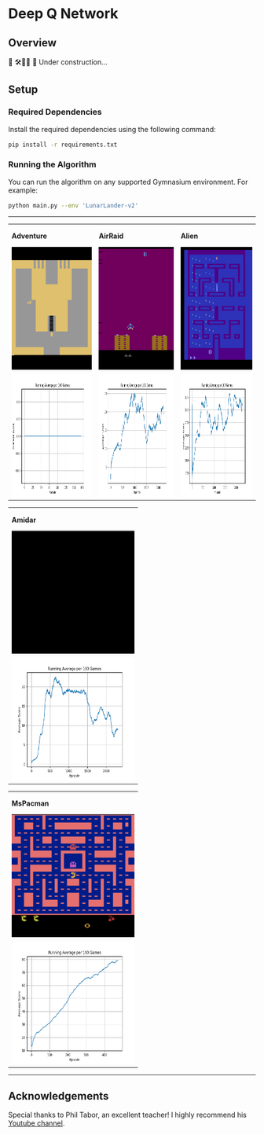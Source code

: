 # Deep Q Network

## Overview

🚧 🛠️👷‍♀️ 🛑 Under construction...

## Setup

### Required Dependencies

Install the required dependencies using the following command:

```bash
pip install -r requirements.txt
```

### Running the Algorithm

You can run the algorithm on any supported Gymnasium environment. For example:

```bash
python main.py --env 'LunarLander-v2'
```

---

<table>
    <tr>
        <td>
            <p><b>Adventure</b></p>
            <img src="environments/AdventureNoFrameskip-v4.gif" width="250" height="250"/>
        </td>
        <td>
            <p><b>AirRaid</b></p>
            <img src="environments/AirRaidNoFrameskip-v4.gif" width="250" height="250"/>
        </td>
        <td>
            <p><b>Alien</b></p>
            <img src="environments/AlienNoFrameskip-v4.gif" width="250" height="250"/>
        </td>
    </tr>
    <tr>
        <td>
            <img src="metrics/AdventureNoFrameskip-v4_running_avg.png" width="250" height="250"/>
        </td>
        <td>
            <img src="metrics/AirRaidNoFrameskip-v4_running_avg.png" width="250" height="250"/>
        </td>
        <td>
            <img src="metrics/AlienNoFrameskip-v4_running_avg.png" width="250" height="250"/>
        </td>
    </tr>
</table>
<table>
    <tr>
        <td>
            <p><b>Amidar</b></p>
            <img src="environments/AmidarNoFrameskip-v4.gif" width="250" height="250"/>
        </td>
        <!-- <td>
            <p><b>Asteroids-v5</b></p>
            <img src="environments/Asteroids-v5.gif" width="250" height="250"/>
        </td>
        <td>
            <p><b>Breakout-v5</b></p>
            <img src="environments/Breakout-v5.gif" width="250" height="250"/>
        </td> -->
    </tr>
    <tr>
        <td>
            <img src="metrics/AmidarNoFrameskip-v4_running_avg.png" width="250" height="250"/>
        </td>
        <!-- <td>
            <img src="metrics/Asteroids-v5_running_avg.png" width="250" height="250"/>
        </td>
        <td>
            <img src="metrics/Breakout-v5_running_avg.png" width="250" height="250"/>
        </td>-->
    </tr>
</table>
<!--<table>
    <tr>
        <td>
            <p><b>BeamRider-v5</b></p>
            <img src="environments/BeamRider-v5.gif" width="250" height="250"/>
        </td>
        <td>
            <p><b>Centipede-v5</b></p>
            <img src="environments/Centipede-v5.gif" width="250" height="250"/>
        </td>
        <td>
            <p><b>DonkeyKong-v5</b></p>
            <img src="environments/DonkeyKong-v5.gif" width="250" height="250"/>
        </td>
    </tr>
    <tr>
        <td>
            <img src="metrics/BeamRider-v5_running_avg.png" width="250" height="250"/>
        </td>
        <td>
            <img src="metrics/Centipede-v5_running_avg.png" width="250" height="250"/>
        </td>
        <td>
            <img src="metrics/DonkeyKong-v5_running_avg.png" width="250" height="250"/>
        </td>
    </tr>
</table>
<table>
    <tr>
        <td>
            <p><b>DoubleDunk-v5</b></p>
            <img src="environments/DoubleDunk-v5.gif" width="250" height="250"/>
        </td>
        <td>
            <p><b>Frogger-v5</b></p>
            <img src="environments/Frogger-v5.gif" width="250" height="250"/>
        </td>
        <td>
            <p><b>KungFuMaster-v5</b></p>
            <img src="environments/KungFuMaster-v5.gif" width="250" height="250"/>
        </td>
        <td>
            <p><b>MarioBros-v5</b></p>
            <img src="environments/MarioBros-v5.gif" width="250" height="250"/>
        </td>
    </tr>
    <tr>
    <td>
            <img src="metrics/DoubleDunk-v5_running_avg.png" width="250" height="250"/>
        </td>
        <td>
            <img src="metrics/Frogger-v5_running_avg.png" width="250" height="250"/>
        </td>
        <td>
            <img src="metrics/KungFuMaster-v5_running_avg.png" width="250" height="250"/>
        </td>
        <td>
            <img src="metrics/MarioBros-v5_running_avg.png" width="250" height="250"/>
        </td>
    </tr>
</table>  -->
<table>
    <tr>
        <td>
            <p><b>MsPacman</b></p>
            <img src="environments/MsPacmanNoFrameskip-v4.gif" width="250" height="250"/>
        </td>
        <!--<td>
            <p><b>SpaceInvaders-v5</b></p>
            <img src="environments/SpaceInvaders-v5.gif" width="250" height="250"/>
        </td>
        <td>
            <p><b>Tetris-v5</b></p>
            <img src="environments/Tetris-v5.gif" width="250" height="250"/>
        </td>-->
    </tr>
    <tr>
        <td>
            <img src="metrics/MsPacmanNoFrameskip-v4_running_avg.png" width="250" height="250"/>
        </td>
        <!--<td>
            <img src="metrics/SpaceInvaders-v5_running_avg.png" width="250" height="250"/>
        </td>
        <td>
            <img src="metrics/Tetris-v5_running_avg.png" width="250" height="250"/>
        </td> -->
    </tr>
</table>

---

## Acknowledgements

Special thanks to Phil Tabor, an excellent teacher! I highly recommend his [Youtube channel](https://www.youtube.com/machinelearningwithphil).
